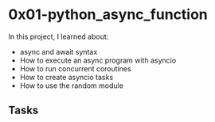 # 0x01-python_async_function

In this project, I learned about:
+ async and await syntax
+ How to execute an async program with asyncio
+ How to run concurrent coroutines
+ How to create asyncio tasks
+ How to use the random module

## Tasks 
